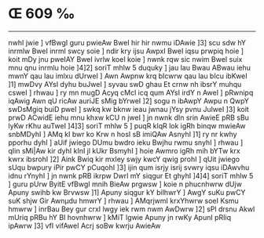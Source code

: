 # Œ 609 ‰
---
nwhI jwie ] vfBwgI guru pwieAw BweI hir hir nwmu iDAwie ]3] scu
sdw hY inrmlw BweI inrml swcy soie ] ndir kry ijsu AwpxI BweI iqsu
prwpiq hoie ] koit mDy jnu pweIAY BweI ivrlw koeI koie ] nwnk rqw
sic nwim BweI suix mnu qnu inrmlu hoie ]4]2] soriT mhlw 5 duquky ]
jau lau Bwau ABwau iehu mwnY qau lau imlxu dUrweI ] Awn Awpnw krq
bIcwrw qau lau bIcu ibKweI ]1] mwDvy AYsI dyhu buJweI ] syvau swD ghau
Et crnw nh ibsrY muhqu csweI ] rhwau ] ry mn mugD Acyq cMcl icq
qum AYsI irdY n AweI ] pRwnipq iqAwig Awn qU ricAw auriJE sMig
bYrweI ]2] sogu n ibAwpY Awpu n QwpY swDsMgiq buiD pweI ] swkq kw
bknw ieau jwnau jYsy pvnu JulweI ]3] koit prwD ACwidE iehu mnu khxw
kCU n jweI ] jn nwnk dIn srin AwieE pRB sBu lyKw rKhu auTweI
]4]3] soriT mhlw 5 ] puqR klqR lok igRh binqw mwieAw snbMDyhI ]
AMq kI bwr ko Krw n hosI sB imiQAw AsnyhI ]1] ry nr kwhy pporhu dyhI
] aUif jwiego DUmu bwdro ieku Bwjhu rwmu snyhI ] rhwau ] qIin sMi|Aw
kir dyhI kInI jl kUkr BsmyhI ] hoie Awmro igRh mih bYTw krx kwrx
ibsrohI ]2] Aink Bwiq kir mxIey swjy kwcY qwig prohI ] qUit jwiego
sUqu bwpury iPir pwCY pCuqohI ]3] ijin qum isrjy isrij svwry iqsu
iDAwvhu idnu rYnyhI ] jn nwnk pRB ikrpw DwrI mY siqgur Et ghyhI
]4]4] soriT mhlw 5 ] guru pUrw ByitE vfBwgI mnih BieAw prgwsw ]
koie n phucnhwrw dUjw Apuny swihb kw Brvwsw ]1] Apuny siqgur kY
bilhwrY ] AwgY suKu pwCY suK shjw Gir Awnµdu hmwrY ] rhwau ] AMqrjwmI
krxYhwrw soeI Ksmu hmwrw ] inrBau Bey gur crxI lwgy iek rwm nwm
AwDwrw ]2] sPl drsnu Akwl mUriq pRBu hY BI hovnhwrw ] kMiT lgwie
Apuny jn rwKy ApunI pRIiq ipAwrw ]3] vfI vifAweI Acrj soBw kwrju
AwieAw
####
